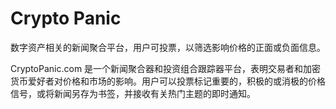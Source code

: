 # Crypto Panic

数字资产相关的新闻聚合平台，用户可投票，以筛选影响价格的正面或负面信息。

CryptoPanic.com 是一个新闻聚合器和投资组合跟踪器平台，表明交易者和加密货币爱好者对价格和市场的影响。用户可以投票标记重要的，积极的或消极的价格信号，或将新闻另存为书签，并接收有关热门主题的即时通知。
